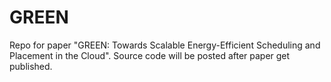 # GREEN
Repo for paper "GREEN: Towards Scalable Energy-Efficient Scheduling and Placement in the Cloud". Source code will be posted after paper get published.
